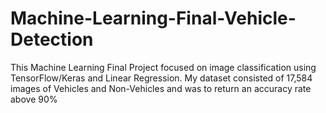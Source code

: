 # Machine-Learning-Final-Vehicle-Detection
This Machine Learning Final Project focused on image classification using TensorFlow/Keras and Linear Regression. My dataset consisted of 17,584 images of Vehicles and Non-Vehicles and was to return an accuracy rate above 90%
